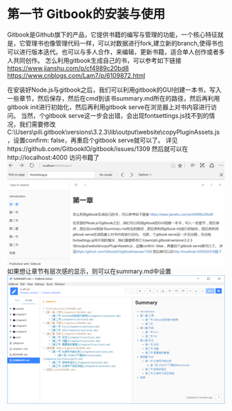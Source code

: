 # 第一节 Gitbook的安装与使用
Gitbook是Github旗下的产品，它提供书籍的编写与管理的功能，一个核心特征就是，它管理书也像管理代码一样，可以对数据进行fork,建立新的branch,使得书也可以进行版本迭代。也可以与多人合作，来编辑，更新书籍，适合单人创作或者多人共同创作。
怎么利用gitbook生成自己的书，可以参考如下链接
https://www.jianshu.com/p/cf4989c20bd8
https://www.cnblogs.com/Lam7/p/6109872.html

在安装好Node.js与gitbook之后，我们可以利用gitbook的GUI创建一本书，写入一些章节，然后保存，然后在cmd到该书summary.md所在的路径，然后再利用gitbook init进行初始化，然后再利用gitbook serve在浏览器上对书内容进行访问。
当然，个gitbook serve这一步会出错，会出现fontsettings.js找不到的情况，我们需要修改C:\Users\pili\.gitbook\versions\3.2.3\lib\output\website\copyPluginAssets.js，设置confirm: false，再重启个gitbook serve就可以了。
详见https://github.com/GitbookIO/gitbook/issues/1309
然后就可以在 http://localhost:4000 访问书籍了
![](/assets/FirstChapter1.PNG)
如果想让章节有层次感的显示，则可以在summary.md中设置
![](/assets/GitbookChapterSectionPart.png)
